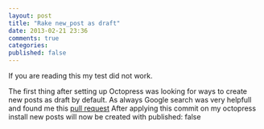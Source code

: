 ```yaml
---
layout: post
title: "Rake new_post as draft"
date: 2013-02-21 23:36
comments: true
categories:
published: false
---
```


If you are reading this my test did not work.

The first thing after setting up Octopress was looking for ways to create new posts as draft by default.
As always Google search was very helpfull and found me this [pull request](https://github.com/imathis/octopress/pull/966)
After applying this commit on my octopress install new posts will now be created with published: false